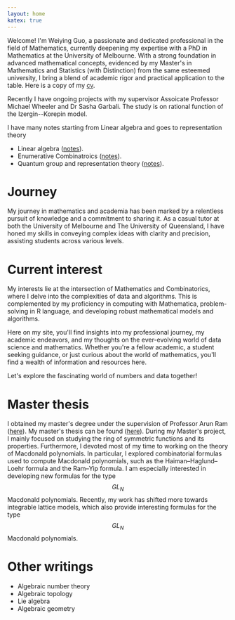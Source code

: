 ```yaml
---
layout: home
katex: true
---
```


Welcome! I'm Weiying Guo, a passionate and dedicated professional in the field of Mathematics, currently deepening my expertise with a PhD in Mathematics at the University of Melbourne. With a strong foundation in advanced mathematical concepts, evidenced by my Master's in Mathematics and Statistics (with Distinction) from the same esteemed university, I bring a blend of academic rigor and practical application to the table. Here is a copy of my [cv](/notes/CV_for_math-4.pdf). 

Recently I have ongoing projects with my supervisor Assoicate Professor Michael Wheeler and Dr Sasha Garbali. The study is on rational function of the Izergin--Korepin model.

I have many notes starting from Linear algebra and goes to representation theory
- Linear algebra ([notes](/notes/Communtative_algebra.pdf)).
- Enumerative Combinatroics ([notes](/notes/Enmurative_Combinatroics.pdf)).
- Quantum group and representation theory ([notes](/notes/Quantum_group_and_Crystal_bases.pdf)).

# Journey

My journey in mathematics and academia has been marked by a relentless pursuit of knowledge and a commitment to sharing it. As a casual tutor at both the University of Melbourne and The University of Queensland, I have honed my skills in conveying complex ideas with clarity and precision, assisting students across various levels.

# Current interest

My interests lie at the intersection of Mathematics and Combinatorics, where I delve into the complexities of data and algorithms. This is complemented by my proficiency in computing with Mathematica, problem-solving in R language, and developing robust mathematical models and algorithms.

Here on my site, you'll find insights into my professional journey, my academic endeavors, and my thoughts on the ever-evolving world of data science and mathematics. Whether you're a fellow academic, a student seeking guidance, or just curious about the world of mathematics, you'll find a wealth of information and resources here.

Let's explore the fascinating world of numbers and data together!

# Master thesis

I obtained my master's degree under the supervision of Professor Arun Ram ([here](http://math.soimeme.org/~arunram/)). My master's thesis can be found ([here](Master_thesis.pdf)). During my Master's project, I mainly focused on studying the ring of symmetric functions and its properties. Furthermore, I devoted most of my time to working on the theory of Macdonald polynomials. In particular, I explored combinatorial formulas used to compute Macdonald polynomials, such as the Haiman–Haglund–Loehr formula and the Ram–Yip formula. I am especially interested in developing new formulas for the type $$ GL_N $$ Macdonald polynomials. Recently, my work has shifted more towards integrable lattice models, which also provide interesting formulas for the type $$ GL_N $$ Macdonald polynomials.

# Other writings

- Algebraic number theory 
- Algebraic topology 
- Lie algebra 
- Algebraic geometry 

[jekyll-organization]: https://github.com/jekyll
[def]: Algebra.pdf
